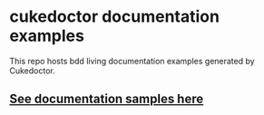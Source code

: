 # cukedoctor documentation examples

This repo hosts bdd living documentation examples generated by Cukedoctor.

## [See documentation samples here](http://rmpestano.github.io/cukedoctor/)
